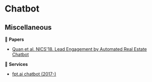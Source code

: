 # Chatbot

## Miscellaneous

:scroll: **Papers**

* [Quan et al. NICS'18. Lead Engagement by Automated Real Estate Chatbot](https://drive.google.com/file/d/18HRGp4goLwr3MqeGAZ8twM9cr-vkNJ-N/view?usp=sharing)

:dizzy: **Services**

* [fpt.ai chatbot (2017-)](https://fpt.ai/chatbot/)
